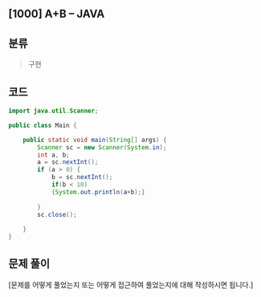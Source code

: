 ## [1000] A+B – JAVA 

## 분류 

> 구현

## 코드 

```java
import java.util.Scanner;

public class Main {

	public static void main(String[] args) {
		Scanner sc = new Scanner(System.in);
		int a, b;
		a = sc.nextInt();
		if (a > 0) {
			b = sc.nextInt();
			if(b < 10) 
            {System.out.println(a+b);}
       
		}
		sc.close();
		
	}
}
```



 ## 문제 풀이 

[문제를 어떻게 풀었는지 또는 어떻게 접근하여 풀었는지에 대해 작성하시면 됩니다.]